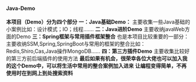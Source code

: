 #### Java-Demo
**本项目（Demo）分为四个部分**
**一：Java基础Demo：**
主要收集一些Java基础的小案例比如：设计模式；IO；线程.......
**二：Java进阶Demo**
主要收纳javaWeb方面的Demo
**三：Spring框架与常用插件框架整合**
也是本项目比较重要的一部分：主要收纳SSM,Spring,SpringBoot与常用的框架的整合比如：Redis,Shiro,Cas,Java操作MongoDB......
**四：第三方插件Demo**
主要收集比较好的第三方前后端插件的使用方法
**最后如果有机会，很荣幸各位大佬也可以加入我的这个Demo中，可以将生活中常用的整合案例加入进来**
**让编程变得简单，不再使用时在到网上到处搜索资料**
